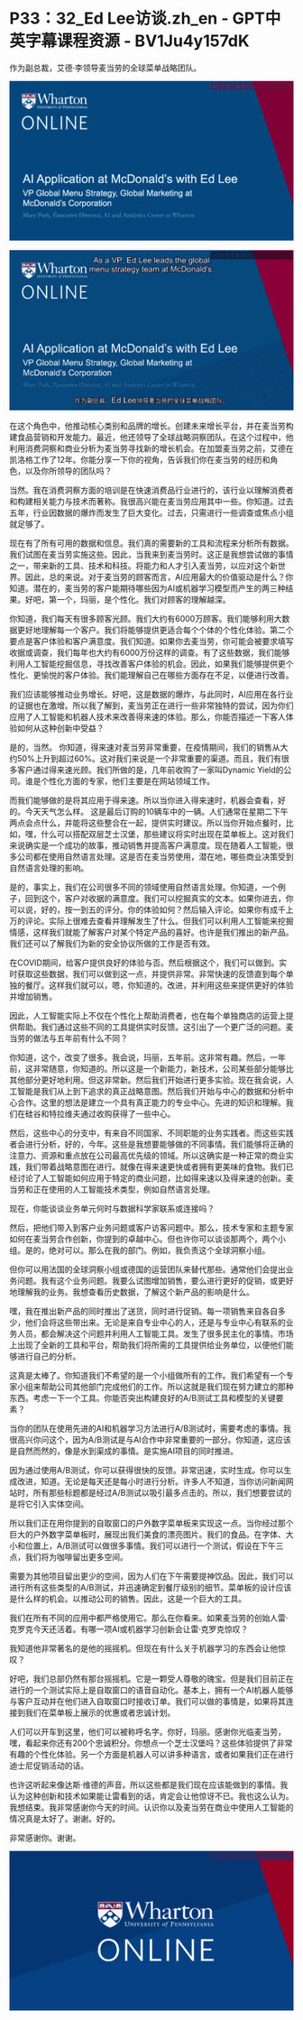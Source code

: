# P33：32_Ed Lee访谈.zh_en - GPT中英字幕课程资源 - BV1Ju4y157dK

作为副总裁，艾德·李领导麦当劳的全球菜单战略团队。

![](img/c7b2bd580bdb1e44bc23d27dc09ffa1a_1.png)



![](img/c7b2bd580bdb1e44bc23d27dc09ffa1a_2.png)

在这个角色中，他推动核心类别和品牌的增长。创建未来增长平台，并在麦当劳构建食品营销和开发能力。最近，他还领导了全球战略洞察团队。在这个过程中，他利用消费洞察和商业分析为麦当劳寻找新的增长机会。在加盟麦当劳之前，艾德在凯洛格工作了12年。你能分享一下你的视角，告诉我们你在麦当劳的经历和角色，以及你所领导的团队吗？

当然。我在消费洞察方面的培训是在快速消费品行业进行的，该行业以理解消费者和构建相关能力与技术而著称。我很高兴能在麦当劳应用其中一些。你知道。过去五年，行业因数据的爆炸而发生了巨大变化。过去，只需进行一些调查或焦点小组就足够了。

现在有了所有可用的数据和信息。我们真的需要新的工具和流程来分析所有数据。我们试图在麦当劳实施这些。因此，当我来到麦当劳时。这正是我想尝试做的事情之一，带来新的工具、技术和科技。将能力和人才引入麦当劳，以应对这个新世界。因此，总的来说。对于麦当劳的顾客而言，AI应用最大的价值驱动是什么？你知道。潜在的，麦当劳的客户能期待哪些因为AI或机器学习模型而产生的两三种结果。好吧，第一个，玛丽，是个性化。我们对顾客的理解越深。

你知道，我们每天有很多顾客光顾。我们大约有6000万顾客。我们能够利用大数据更好地理解每一个客户。我们将能够提供更适合每个个体的个性化体验。第二个要点是客户体验和客户满意度。我们知道。如果你去麦当劳，你可能会被要求填写收据或调查，我们每年也大约有6000万份这样的调查。有了这些数据，我们能够利用人工智能挖掘信息，寻找改善客户体验的机会。因此，如果我们能够提供更个性化、更愉悦的客户体验。我们能理解自己在哪些方面存在不足，以便进行改善。

我们应该能够推动业务增长。好吧，这是数据的爆炸，与此同时，AI应用在各行业的证据也在激增。所以我了解到，麦当劳正在进行一些非常独特的尝试，因为你们应用了人工智能和机器人技术来改善得来速的体验。那么，你能否描述一下客人体验如何从这种创新中受益？

是的，当然。 你知道，得来速对麦当劳非常重要，在疫情期间，我们的销售从大约50%上升到超过60%。这对我们来说是一个非常重要的渠道。而且，我们有很多客户通过得来速光顾。我们所做的是，几年前收购了一家叫Dynamic Yield的公司。谁是个性化方面的专家，他们主要是在网站领域工作。

而我们能够做的是将其应用于得来速。所以当你进入得来速时，机器会查看，好的。今天天气怎么样。 这是最后订购的10辆车中的一辆。人们通常在星期二下午两点会点什么，并能将这些整合在一起，提供实时建议。所以当你开始点餐时，比如，嘿，什么可以搭配双层芝士汉堡，那些建议将实时出现在菜单板上。这对我们来说确实是一个成功的故事，推动销售并提高客户满意度。现在随着人工智能，很多公司都在使用自然语言处理。这是否在麦当劳使用，潜在地，哪些商业决策受到自然语言处理的影响。

是的，事实上，我们在公司很多不同的领域使用自然语言处理。你知道，一个例子，回到这个，客户对收据的满意度。我们可以挖掘真实的文本。如果你进去，你可以说，好的，按一到五的评分。你的体验如何？然后输入评论。如果你有成千上万的评论。实际上很难去查看并理解发生了什么。但我们可以利用人工智能来挖掘情感，这样我们就能了解客户对某个特定产品的喜好。也许是我们推出的新产品。我们还可以了解我们为新的安全协议所做的工作是否有效。

在COVID期间，给客户提供良好的体验与否。然后根据这个，我们可以做到。实时获取这些数据，我们可以做到这一点，并提供非常。非常快速的反馈直到每个单独的餐厅。这样我们就可以，嗯，你知道的。改进，并利用这些来提供更好的体验并增加销售。

因此，人工智能实际上不仅在个性化上帮助消费者，也在每个单独商店的运营上提供帮助。我们通过这些不同的工具提供实时反馈。这引出了一个更广泛的问题。麦当劳的做法与五年前有什么不同？

你知道，这个，改变了很多。我会说，玛丽，五年前。这非常有趣。然后，一年前，这非常随意，你知道的。所以这是一个新能力，新技术，公司某些部分能够比其他部分更好地利用。但这非常新。然后我们开始进行更多实验。现在我会说，人工智能是我们从上到下追求的真正战略意图。然后我们开始与中心的数据和分析中心合作。这里的想法是建立一个具有真正能力的专业中心。先进的知识和理解。我们在硅谷和特拉维夫通过收购获得了一些中心。

然后，这些中心的分支中，有来自不同国家、不同职能的业务实践者。而这些实践者会进行分析，好的，今年。这些是我想要能够做的不同事情。我们能够将正确的注意力、资源和重点放在公司最高优先级的领域。所以这确实是一种正常的商业实践，我们带着战略意图在进行。就像在得来速更快或者拥有更美味的食物。我们已经讨论了人工智能如何应用于特定的商业问题，比如得来速以及得来速的创新。麦当劳和正在使用的人工智能技术类型，例如自然语言处理。

现在，你能谈谈业务单元何时与数据科学家联系或连接吗？

然后，把他们带入到客户业务问题或客户访客问题中。那么，技术专家和主题专家如何在麦当劳合作创新，你提到的卓越中心。但也许你可以谈谈那两个，两个小组。是的，绝对可以。那么在我的部门。例如，我负责这个全球洞察小组。

但你可以用法国的全球洞察小组或德国的运营团队来替代那些。通常他们会提出业务问题。我有这个业务问题。我要么试图增加销售，要么进行更好的促销，或更好地理解我的业务。我想查看历史数据，了解这个新产品的影响是什么。

嘿，我在推出新产品的同时推出了送货，同时进行促销。每一项销售来自各自多少，他们会将这些带出来。无论是来自专业中心的人，还是与专业中心有联系的业务人员，都会解决这个问题并利用人工智能工具。发生了很多民主化的事情。市场上出现了全新的工具和平台，帮助我们将所需的工具提供给业务单位，以便他们能够进行自己的分析。

这真是太棒了。你知道我们不希望的是一个小组做所有的工作。我们希望有一个专家小组来帮助公司其他部门完成他们的工作。所以这就是我们现在努力建立的那种东西。考虑一下一个工具。你能否突出构建良好的A/B测试工具和模型的关键要素？

当你的团队在使用先进的AI和机器学习方法进行A/B测试时，需要考虑的事情。我很高兴你问这个，因为A/B测试是与AI合作中非常重要的一部分。你知道，这应该是自然而然的，像是水到渠成的事情。是实施AI项目的同时推进。

因为通过使用A/B测试，你可以获得很快的反馈。非常迅速，实时生成。你可以生成改进，知道。无论是每天还是每小时进行分析。许多人不知道，当你访问新闻网站时，所有那些标题都是经过A/B测试以吸引最多点击的。所以，我们想要尝试的是将它引入实体空间。

所以我们正在用你提到的自取窗口的户外数字菜单板来实现这一点。当你经过那个巨大的户外数字菜单板时，展现出我们美食的漂亮图片。我们的食品。在字体、大小和位置上，A/B测试可以做很多事情。我们可以进行一个测试，假设在下午三点，我们将为咖啡留出更多空间。

需要为其他项目留出更少的空间，因为人们在下午需要提神饮品。因此，我们可以进行所有这些类型的A/B测试，并迅速确定到餐厅级别的细节。菜单板的设计应该是什么样的机会。以推动公司的销售。因此，这是一个巨大的工具。

我们在所有不同的应用中都严格使用它。那么在你看来。如果麦当劳的创始人雷·克罗克今天还活着。有哪一项AI或机器学习创新会让雷·克罗克惊叹？

我知道他非常著名的是他的摇摇机。但现在有什么关于机器学习的东西会让他惊叹？

好吧，我们总部仍然有那台摇摇机。它是一颗受人尊敬的瑰宝。但是我们目前正在进行的一个测试实际上是自取窗口的语音自动化。基本上，拥有一个AI机器人能够与客户互动并在他们进入自取窗口时接收订单。我们可以做的事情是，如果将其连接到我们在菜单板上展示的优惠或者忠诚计划。

人们可以开车到这里，他们可以被称呼名字。你好，玛丽。感谢你光临麦当劳，嘿，看起来你还有200个忠诚积分。你想点一个芝士汉堡吗？这些体验提供了非常有趣的个性化体验。另一个方面是机器人可以讲多种语言，或者如果我们正在进行迪士尼促销活动的话。

也许这听起来像达斯·维德的声音。所以这些都是我们现在应该能做到的事情。我认为这种创新和技术如果能让雷看到的话，肯定会让他惊讶不已。我也这么认为。我想结束。我非常感谢你今天的时间。认识你以及麦当劳在商业中使用人工智能的情况真是太好了。谢谢。好的。

非常感谢你。谢谢。

![](img/c7b2bd580bdb1e44bc23d27dc09ffa1a_4.png)
